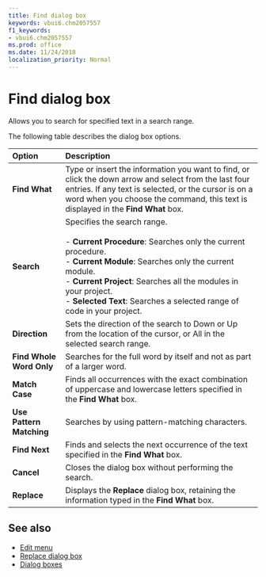 ```yaml
---
title: Find dialog box
keywords: vbui6.chm2057557
f1_keywords:
- vbui6.chm2057557
ms.prod: office
ms.date: 11/24/2018
localization_priority: Normal
---
```



# Find dialog box

Allows you to search for specified text in a search range.

The following table describes the dialog box options.

|Option |Description|
|:------|:----------|
|**Find What** |Type or insert the information you want to find, or click the down arrow and select from the last four entries. If any text is selected, or the cursor is on a word when you choose the command, this text is displayed in the **Find What** box.|
|**Search** |Specifies the search range.<br/><br/>- **Current Procedure**: Searches only the current procedure.<br/>- **Current Module**: Searches only the current module.<br/>- **Current Project**: Searches all the modules in your project.<br/>- **Selected Text**: Searches a selected range of code in your project.|
|**Direction**|Sets the direction of the search to Down or Up from the location of the cursor, or All in the selected search range.|
|**Find Whole Word Only**|Searches for the full word by itself and not as part of a larger word.|
|**Match Case**|Finds all occurrences with the exact combination of uppercase and lowercase letters specified in the **Find What** box.|
|**Use Pattern Matching**|Searches by using pattern-matching characters.|
|**Find Next**|Finds and selects the next occurrence of the text specified in the **Find What** box.|
|**Cancel**|Closes the dialog box without performing the search.|
|**Replace**|Displays the **Replace** dialog box, retaining the information typed in the **Find What** box.|

## See also

- [Edit menu](edit-menu.md)
- [Replace dialog box](replace-dialog-box.md)
- [Dialog boxes](../dialog-boxes.md)
